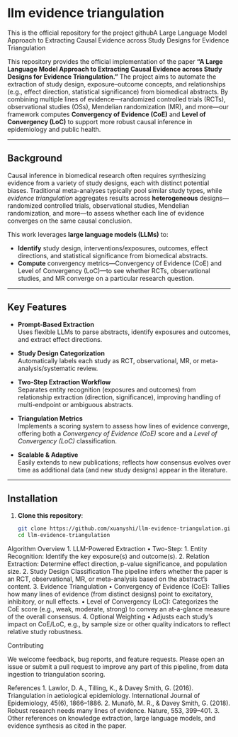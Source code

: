 # llm evidence triangulation
 This is the official repository for the project githubA Large Language Model Approach to Extracting Causal Evidence across Study Designs for Evidence Triangulation

This repository provides the official implementation of the paper **“A Large Language Model Approach to Extracting Causal Evidence across Study Designs for Evidence Triangulation.”** The project aims to automate the extraction of study design, exposure–outcome concepts, and relationships (e.g., effect direction, statistical significance) from biomedical abstracts. By combining multiple lines of evidence—randomized controlled trials (RCTs), observational studies (OSs), Mendelian randomization (MR), and more—our framework computes **Convergency of Evidence (CoE)** and **Level of Convergency (LoC)** to support more robust causal inference in epidemiology and public health.

---

## Background

Causal inference in biomedical research often requires synthesizing evidence from a variety of study designs, each with distinct potential biases. Traditional meta-analyses typically pool similar study types, while *evidence triangulation* aggregates results across **heterogeneous** designs—randomized controlled trials, observational studies, Mendelian randomization, and more—to assess whether each line of evidence converges on the same causal conclusion.

This work leverages **large language models (LLMs)** to:

- **Identify** study design, interventions/exposures, outcomes, effect directions, and statistical significance from biomedical abstracts.  
- **Compute** convergency metrics—Convergency of Evidence (CoE) and Level of Convergency (LoC)—to see whether RCTs, observational studies, and MR converge on a particular research question.

---

## Key Features

- **Prompt-Based Extraction**  
  Uses flexible LLMs to parse abstracts, identify exposures and outcomes, and extract effect directions.

- **Study Design Categorization**  
  Automatically labels each study as RCT, observational, MR, or meta-analysis/systematic review.

- **Two-Step Extraction Workflow**  
  Separates entity recognition (exposures and outcomes) from relationship extraction (direction, significance), improving handling of multi-endpoint or ambiguous abstracts.

- **Triangulation Metrics**  
  Implements a scoring system to assess how lines of evidence converge, offering both a *Convergency of Evidence (CoE)* score and a *Level of Convergency (LoC)* classification.

- **Scalable & Adaptive**  
  Easily extends to new publications; reflects how consensus evolves over time as additional data (and new study designs) appear in the literature.

---

## Installation

1. **Clone this repository**:
   ```bash
   git clone https://github.com/xuanyshi/llm-evidence-triangulation.git
   cd llm-evidence-triangulation


Algorithm Overview
	1.	LLM-Powered Extraction
	•	Two-Step:
	1.	Entity Recognition: Identify the key exposure(s) and outcome(s).
	2.	Relation Extraction: Determine effect direction, p-value significance, and population size.
	2.	Study Design Classification
The pipeline infers whether the paper is an RCT, observational, MR, or meta-analysis based on the abstract’s content.
	3.	Evidence Triangulation
	•	Convergency of Evidence (CoE): Tallies how many lines of evidence (from distinct designs) point to excitatory, inhibitory, or null effects.
	•	Level of Convergency (LoC): Categorizes the CoE score (e.g., weak, moderate, strong) to convey an at-a-glance measure of the overall consensus.
	4.	Optional Weighting
	•	Adjusts each study’s impact on CoE/LoC, e.g., by sample size or other quality indicators to reflect relative study robustness.

Contributing

We welcome feedback, bug reports, and feature requests. Please open an issue or submit a pull request to improve any part of this pipeline, from data ingestion to triangulation scoring.

References
	1.	Lawlor, D. A., Tilling, K., & Davey Smith, G. (2016). Triangulation in aetiological epidemiology. International Journal of Epidemiology, 45(6), 1866–1886.
	2.	Munafò, M. R., & Davey Smith, G. (2018). Robust research needs many lines of evidence. Nature, 553, 399–401.
	3.	Other references on knowledge extraction, large language models, and evidence synthesis as cited in the paper.